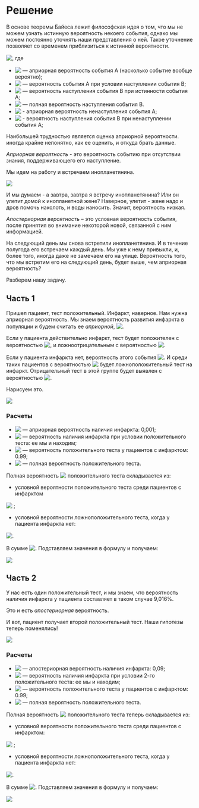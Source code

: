 # Решение

В основе теоремы Байеса лежит философская идея о том, что мы не можем узнать истинную вероятность некоего события, однако мы можем постоянно уточнять наши представления о ней. Такое уточнение позволяет со временем приблизиться к истинной вероятности. 

<!-- $P(A|B) = \frac{P(B|A) \times P(A)}{P(B)}$ --> <img style="transform: translateY(0.1em); background: white;" src="https://render.githubusercontent.com/render/math?math=P(A%7CB)%20%3D%20%5Cfrac%7BP(B%7CA)%20%5Ctimes%20P(A)%7D%7BP(B)%7D">, где

- <!-- $P(A)$ --> <img style="transform: translateY(0.1em); background: white;" src="https://render.githubusercontent.com/render/math?math=P(A)"> — априорная вероятность события A (насколько событие вообще вероятно);
- <!-- $P(A|B)$ --> <img style="transform: translateY(0.1em); background: white;" src="https://render.githubusercontent.com/render/math?math=P(A%7CB)"> — вероятность события A при условии наступлении события B;
- <!-- $P(B|A)$ --> <img style="transform: translateY(0.1em); background: white;" src="https://render.githubusercontent.com/render/math?math=P(B%7CA)"> — вероятность наступления события B при истинности события A;
- <!-- $P(B)$ --> <img style="transform: translateY(0.1em); background: white;" src="https://render.githubusercontent.com/render/math?math=P(B)"> — полная вероятность наступления события B.
- <!-- $P(-A)$ --> <img style="transform: translateY(0.1em); background: white;" src="https://render.githubusercontent.com/render/math?math=P(-A)"> - априорная вероятность ненаступления события A;
- <!-- $P(B|-A)$ --> <img style="transform: translateY(0.1em); background: white;" src="https://render.githubusercontent.com/render/math?math=P(B%7C-A)"> - вероятность наступления события B при ненаступлении события A;


Наибольшей трудностью является оценка априорной вероятности. иногда крайне непонятно, как ее оценить, и откуда брать данные.

*Априорная вероятность* - это вероятность событию при отсутствии знания, поддерживающего его наступление.

Мы идем на работу и встречаем инопланетянина.

![](https://encrypted-tbn0.gstatic.com/images?q=tbn:ANd9GcTUVKnGd8QnSeJtUrtXbZ4OA6_lu_iuLSHbpA&usqp=CAU)

И мы думаем - а завтра, завтра я встречу инопланетянина? Или он улетит домой к инопланетной жене? Наверное, улетит - жене надо и дров помочь наколоть, и воды наносить. Значит, вероятность низкая. 

*Апостериорная вероятность* – это условная вероятность события, после принятия во внимание некоторой новой, связанной с ним информацией. 

На следующий день мы снова встретили инопланетянина. И в течение полугода его встречаем каждый день. Мы уже к нему привыкли, и, более того, иногда даже не замечаем его на улице. Вероятность того, что мы встретим его на следующий день, будет выше, чем априорная вероятность?

Разберем нашу задачу. 

## Часть 1

Пришел пациент, тест положительный. Инфаркт, наверное. Нам нужна априорная вероятность. Мы знаем вероятность развития инфаркта в популяции и будем считать ее *априорной*, <!-- $P(A) = 0,001$ --> <img style="transform: translateY(0.1em); background: white;" src="https://render.githubusercontent.com/render/math?math=P(A)%20%3D%200%2C001">. 

Если у пациента действительно инфаркт, тест будет положителен с вероятностью <!-- $P = 0,99$ --> <img style="transform: translateY(0.1em); background: white;" src="https://render.githubusercontent.com/render/math?math=P%20%3D%200%2C99">, и ложноотрицательным с вероятностью <!-- $P = 0,01$ --> <img style="transform: translateY(0.1em); background: white;" src="https://render.githubusercontent.com/render/math?math=P%20%3D%200%2C01">.

Если у пациента инфаркта нет, вероятность этого события <!-- $P = 1 - 0.001 = 0.999$ --> <img style="transform: translateY(0.1em); background: white;" src="https://render.githubusercontent.com/render/math?math=P%20%3D%201%20-%200.001%20%3D%200.999">. И среди таких пациентов с вероятностью <!-- $P = 0,01$ --> <img style="transform: translateY(0.1em); background: white;" src="https://render.githubusercontent.com/render/math?math=P%20%3D%200%2C01"> будет ложноположительный тест на инфаркт. Отрицательный тест в этой группе будет выявлен с вероятностью <!-- $P = 0,99$ --> <img style="transform: translateY(0.1em); background: white;" src="https://render.githubusercontent.com/render/math?math=P%20%3D%200%2C99">.

Нарисуем это.

[![](https://mermaid.ink/img/eyJjb2RlIjoiZmxvd2NoYXJ0IExSXG4gICAgQVvQn9Cw0YbQuNC10L3Rgl0gLS0g0KAgPSAwLDAwMSAtLT4gQlvQmNC80LXQtdGCINC40L3RhNCw0YDQutGCXTtcbiAgICBBW9Cf0LDRhtC40LXQvdGCXSAtLSDQoCA9IDAsOTk5IC0tPiDQoVvQndC1INC40LzQtdC10YIg0LjQvdGE0LDRgNC60YJdO1xuICAgIEJb0JjQvNC10LXRgiDQuNC90YTQsNGA0LrRgl0gLS0g0KAgPSAwLDk5IC0tPiBEW9Cf0L7Qu9C-0LbQuNGC0LXQu9GM0L3Ri9C5INGC0LXRgdGCXVxuICAgIEJb0JjQvNC10LXRgiDQuNC90YTQsNGA0LrRgl0gLS0g0KAgPSAwLDAxIC0tPiBFW9Ce0YLRgNC40YbQsNGC0LXQu9GM0L3Ri9C5INGC0LXRgdGCXVxuICAgINChW9Cd0LUg0LjQvNC10LXRgiDQuNC90YTQsNGA0LrRgl0gLS0g0KAgPSAwLDAxIC0tPiBGW9Cf0L7Qu9C-0LbQuNGC0LXQu9GM0L3Ri9C5INGC0LXRgdGCXVxuICAgINChW9Cd0LUg0LjQvNC10LXRgiDQuNC90YTQsNGA0LrRgl0gLS0g0KAgPSAwLDk5IC0tPiBHW9Ce0YLRgNC40YbQsNGC0LXQu9GM0L3Ri9C5INGC0LXRgdGCXSIsIm1lcm1haWQiOnsidGhlbWUiOiJkZWZhdWx0In0sInVwZGF0ZUVkaXRvciI6ZmFsc2UsImF1dG9TeW5jIjp0cnVlLCJ1cGRhdGVEaWFncmFtIjpmYWxzZX0)](https://mermaid.live/edit#eyJjb2RlIjoiZmxvd2NoYXJ0IExSXG4gICAgQVvQn9Cw0YbQuNC10L3Rgl0gLS0g0KAgPSAwLDAwMSAtLT4gQlvQmNC80LXQtdGCINC40L3RhNCw0YDQutGCXTtcbiAgICBBW9Cf0LDRhtC40LXQvdGCXSAtLSDQoCA9IDAsOTk5IC0tPiDQoVvQndC1INC40LzQtdC10YIg0LjQvdGE0LDRgNC60YJdO1xuICAgIEJb0JjQvNC10LXRgiDQuNC90YTQsNGA0LrRgl0gLS0g0KAgPSAwLDk5IC0tPiBEW9Cf0L7Qu9C-0LbQuNGC0LXQu9GM0L3Ri9C5INGC0LXRgdGCXVxuICAgIEJb0JjQvNC10LXRgiDQuNC90YTQsNGA0LrRgl0gLS0g0KAgPSAwLDAxIC0tPiBFW9Ce0YLRgNC40YbQsNGC0LXQu9GM0L3Ri9C5INGC0LXRgdGCXVxuICAgINChW9Cd0LUg0LjQvNC10LXRgiDQuNC90YTQsNGA0LrRgl0gLS0g0KAgPSAwLDAxIC0tPiBGW9Cf0L7Qu9C-0LbQuNGC0LXQu9GM0L3Ri9C5INGC0LXRgdGCXVxuICAgINChW9Cd0LUg0LjQvNC10LXRgiDQuNC90YTQsNGA0LrRgl0gLS0g0KAgPSAwLDk5IC0tPiBHW9Ce0YLRgNC40YbQsNGC0LXQu9GM0L3Ri9C5INGC0LXRgdGCXSIsIm1lcm1haWQiOiJ7XG4gIFwidGhlbWVcIjogXCJkZWZhdWx0XCJcbn0iLCJ1cGRhdGVFZGl0b3IiOmZhbHNlLCJhdXRvU3luYyI6dHJ1ZSwidXBkYXRlRGlhZ3JhbSI6ZmFsc2V9)

### Расчеты

- <!-- $P(A)$ --> <img style="transform: translateY(0.1em); background: white;" src="https://render.githubusercontent.com/render/math?math=P(A)"> — априорная вероятность наличия инфаркта: 0,001;
- <!-- $P(A|B)$ --> <img style="transform: translateY(0.1em); background: white;" src="https://render.githubusercontent.com/render/math?math=P(A%7CB)"> — вероятность наличия инфаркта при условии положительного теста: ее мы и находим;
- <!-- $P(B|A)$ --> <img style="transform: translateY(0.1em); background: white;" src="https://render.githubusercontent.com/render/math?math=P(B%7CA)"> — вероятность положительного теста у пациентов с инфарктом: 0.99;
- <!-- $P(B)$ --> <img style="transform: translateY(0.1em); background: white;" src="https://render.githubusercontent.com/render/math?math=P(B)"> — полная вероятность положительного теста.

Полная вероятность <!-- $P(B)$ --> <img style="transform: translateY(0.1em); background: white;" src="https://render.githubusercontent.com/render/math?math=P(B)"> положительного теста складывается из:
- условной вероятности положительного теста среди пациентов с инфарктом 
<!-- $P(A) \times P(B|A) = 0.001 \times 0.99 = 0.00099$ --> <img style="transform: translateY(0.1em); background: white;" src="https://render.githubusercontent.com/render/math?math=P(A)%20%5Ctimes%20P(B%7CA)%20%3D%200.001%20%5Ctimes%200.99%20%3D%200.00099"> ;
- условной вероятности ложноположительного теста, когда у пациента инфаркта нет: 
<!-- $P(-A)\times P(B|-A) = 0,999 \times 0.01 = 0.00999$ --> <img style="transform: translateY(0.1em); background: white;" src="https://render.githubusercontent.com/render/math?math=P(-A)%5Ctimes%20P(B%7C-A)%20%3D%200%2C999%20%5Ctimes%200.01%20%3D%200.00999">.

В сумме <!-- $P(B) = 0,01098$ --> <img style="transform: translateY(0.1em); background: white;" src="https://render.githubusercontent.com/render/math?math=P(B)%20%3D%200%2C01098">.
Подставляем значения в формулу и получаем:

<!-- $P(A|B) = \frac{P(B|A) \times P(A)}{P(B)} = \
\frac{0,99 \times 0,001}{0,01098} \approx 0,09016$ --> <img style="transform: translateY(0.1em); background: white;" src="https://render.githubusercontent.com/render/math?math=P(A%7CB)%20%3D%20%5Cfrac%7BP(B%7CA)%20%5Ctimes%20P(A)%7D%7BP(B)%7D%20%3D%20%5C%0A%5Cfrac%7B0%2C99%20%5Ctimes%200%2C001%7D%7B0%2C01098%7D%20%5Capprox%200%2C09016">

## Часть 2

У нас есть один положительный тест, и мы знаем, что вероятность наличия инфаркта у пациента составляет в таком случае 9,016%.

Это и есть *апостериорная* вероятность. 

И вот, пациент получает второй положительный тест. Наши гипотезы теперь поменялись!

[![](https://mermaid.ink/img/eyJjb2RlIjoiZmxvd2NoYXJ0IExSXG4gICAgQVvQn9Cw0YbQuNC10L3Rgl0gLS0g0KAgPSAwLDA5IC0tPiBCW9CY0LzQtdC10YIg0LjQvdGE0LDRgNC60YJdO1xuICAgIEFb0J_QsNGG0LjQtdC90YJdIC0tINCgID0gMCw5MSAtLT4g0KFb0J3QtSDQuNC80LXQtdGCINC40L3RhNCw0YDQutGCXTtcbiAgICBCW9CY0LzQtdC10YIg0LjQvdGE0LDRgNC60YJdIC0tINCgID0gMCw5OSAtLT4gRFvQn9C-0LvQvtC20LjRgtC10LvRjNC90YvQuSDRgtC10YHRgl1cbiAgICBCW9CY0LzQtdC10YIg0LjQvdGE0LDRgNC60YJdIC0tINCgID0gMCwwMSAtLT4gRVvQntGC0YDQuNGG0LDRgtC10LvRjNC90YvQuSDRgtC10YHRgl1cbiAgICDQoVvQndC1INC40LzQtdC10YIg0LjQvdGE0LDRgNC60YJdIC0tINCgID0gMCwwMSAtLT4gRlvQn9C-0LvQvtC20LjRgtC10LvRjNC90YvQuSDRgtC10YHRgl1cbiAgICDQoVvQndC1INC40LzQtdC10YIg0LjQvdGE0LDRgNC60YJdIC0tINCgID0gMCw5OSAtLT4gR1vQntGC0YDQuNGG0LDRgtC10LvRjNC90YvQuSDRgtC10YHRgl0iLCJtZXJtYWlkIjp7InRoZW1lIjoiZGVmYXVsdCJ9LCJ1cGRhdGVFZGl0b3IiOmZhbHNlLCJhdXRvU3luYyI6dHJ1ZSwidXBkYXRlRGlhZ3JhbSI6ZmFsc2V9)](https://mermaid.live/edit#eyJjb2RlIjoiZmxvd2NoYXJ0IExSXG4gICAgQVvQn9Cw0YbQuNC10L3Rgl0gLS0g0KAgPSAwLDA5IC0tPiBCW9CY0LzQtdC10YIg0LjQvdGE0LDRgNC60YJdO1xuICAgIEFb0J_QsNGG0LjQtdC90YJdIC0tINCgID0gMCw5MSAtLT4g0KFb0J3QtSDQuNC80LXQtdGCINC40L3RhNCw0YDQutGCXTtcbiAgICBCW9CY0LzQtdC10YIg0LjQvdGE0LDRgNC60YJdIC0tINCgID0gMCw5OSAtLT4gRFvQn9C-0LvQvtC20LjRgtC10LvRjNC90YvQuSDRgtC10YHRgl1cbiAgICBCW9CY0LzQtdC10YIg0LjQvdGE0LDRgNC60YJdIC0tINCgID0gMCwwMSAtLT4gRVvQntGC0YDQuNGG0LDRgtC10LvRjNC90YvQuSDRgtC10YHRgl1cbiAgICDQoVvQndC1INC40LzQtdC10YIg0LjQvdGE0LDRgNC60YJdIC0tINCgID0gMCwwMSAtLT4gRlvQn9C-0LvQvtC20LjRgtC10LvRjNC90YvQuSDRgtC10YHRgl1cbiAgICDQoVvQndC1INC40LzQtdC10YIg0LjQvdGE0LDRgNC60YJdIC0tINCgID0gMCw5OSAtLT4gR1vQntGC0YDQuNGG0LDRgtC10LvRjNC90YvQuSDRgtC10YHRgl0iLCJtZXJtYWlkIjoie1xuICBcInRoZW1lXCI6IFwiZGVmYXVsdFwiXG59IiwidXBkYXRlRWRpdG9yIjpmYWxzZSwiYXV0b1N5bmMiOnRydWUsInVwZGF0ZURpYWdyYW0iOmZhbHNlfQ)
 
### Расчеты

- <!-- $P(A)$ --> <img style="transform: translateY(0.1em); background: white;" src="https://render.githubusercontent.com/render/math?math=P(A)"> — апостериорная вероятность наличия инфаркта: 0,09;
- <!-- $P(A|B)$ --> <img style="transform: translateY(0.1em); background: white;" src="https://render.githubusercontent.com/render/math?math=P(A%7CB)"> — вероятность наличия инфаркта при условии 2-го положительного теста: ее мы и находим;
- <!-- $P(B|A)$ --> <img style="transform: translateY(0.1em); background: white;" src="https://render.githubusercontent.com/render/math?math=P(B%7CA)"> — вероятность положительного теста у пациентов с инфарктом: 0.99;
- <!-- $P(B)$ --> <img style="transform: translateY(0.1em); background: white;" src="https://render.githubusercontent.com/render/math?math=P(B)"> — полная вероятность положительного теста.

Полная вероятность <!-- $P(B)$ --> <img style="transform: translateY(0.1em); background: white;" src="https://render.githubusercontent.com/render/math?math=P(B)"> положительного теста теперь складывается из:
- условной вероятности положительного теста среди пациентов с инфарктом:

<!-- $P(A)\times P(B|A) = 0,09 \times 0,99 = 0,0891$ --> <img style="transform: translateY(0.1em); background: white;" src="https://render.githubusercontent.com/render/math?math=P(A)%5Ctimes%20P(B%7CA)%20%3D%200%2C09%20%5Ctimes%200%2C99%20%3D%200%2C0891"> ;

- условной вероятности ложноположительного теста, когда у пациента инфаркта нет: 

<!-- $P(-A)\times P(B|-A) = 0,91 \times 0,01 = 0,0091$ --> <img style="transform: translateY(0.1em); background: white;" src="https://render.githubusercontent.com/render/math?math=P(-A)%5Ctimes%20P(B%7C-A)%20%3D%200%2C91%20%5Ctimes%200%2C01%20%3D%200%2C0091">.

В сумме <!-- $P(B) = 0,0982$ --> <img style="transform: translateY(0.1em); background: white;" src="https://render.githubusercontent.com/render/math?math=P(B)%20%3D%200%2C0982">.
Подставляем значения в формулу и получаем:

<!-- $P(A|B) = \frac{P(B|A) \times P(A)}{P(B)} = \
\frac{0,99 \times 0,09}{0,0982} \approx 0,907$ --> <img style="transform: translateY(0.1em); background: white;" src="https://render.githubusercontent.com/render/math?math=P(A%7CB)%20%3D%20%5Cfrac%7BP(B%7CA)%20%5Ctimes%20P(A)%7D%7BP(B)%7D%20%3D%20%5C%0A%5Cfrac%7B0%2C99%20%5Ctimes%200%2C09%7D%7B0%2C0982%7D%20%5Capprox%200%2C907">











 





